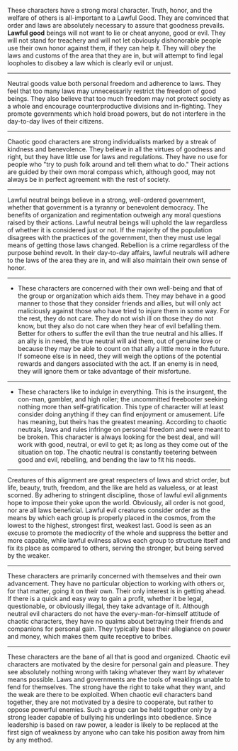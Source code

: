 These characters have a strong moral character. Truth, honor, and the welfare of others is all-important to a Lawful Good. They are convinced that order and laws are absolutely necessary to assure that goodness prevails. **Lawful good** beings will not want to lie or cheat anyone, good or evil. They will not stand for treachery and will not let obviously dishonorable people use their own honor against them, if they can help it. They will obey the laws and customs of the area that they are in, but will attempt to find legal loopholes to disobey a law which is clearly evil or unjust.  
--- -
Neutral goods value both personal freedom and adherence to laws. They feel that too many laws may unnecessarily restrict the freedom of good beings. They also believe that too much freedom may not protect society as a whole and encourage counterproductive divisions and in-fighting. They promote governments which hold broad powers, but do not interfere in the day-to-day lives of their citizens.  
--- -
Chaotic good characters are strong individualists marked by a streak of kindness and benevolence. They believe in all the virtues of goodness and right, but they have little use for laws and regulations. They have no use for people who "try to push folk around and tell them what to do." Their actions are guided by their own moral compass which, although good, may not always be in perfect agreement with the rest of society.  
--- -
Lawful neutral beings believe in a strong, well-ordered government, whether that government is a tyranny or benevolent democracy. The benefits of organization and regimentation outweigh any moral questions raised by their actions. Lawful neutral beings will uphold the law regardless of whether it is considered just or not. If the majority of the population disagrees with the practices of the government, then they must use legal means of getting those laws changed. Rebellion is a crime regardless of the purpose behind revolt. In their day-to-day affairs, lawful neutrals will adhere to the laws of the area they are in, and will also maintain their own sense of honor.  
--- -
- These characters are concerned with their own well-being and that of the group or organization which aids them. They may behave in a good manner to those that they consider friends and allies, but will only act maliciously against those who have tried to injure them in some way. For the rest, they do not care. They do not wish ill on those they do not know, but they also do not care when they hear of evil befalling them. Better for others to suffer the evil than the true neutral and his allies. If an ally is in need, the true neutral will aid them, out of genuine love or because they may be able to count on that ally a little more in the future. If someone else is in need, they will weigh the options of the potential rewards and dangers associated with the act. If an enemy is in need, they will ignore them or take advantage of their misfortune.  
--- -
- These characters like to indulge in everything. This is the insurgent, the con-man, gambler, and high roller; the uncommitted freebooter seeking nothing more than self-gratification. This type of character will at least consider doing anything if they can find enjoyment or amusement. Life has meaning, but theirs has the greatest meaning. According to chaotic neutrals, laws and rules infringe on personal freedom and were meant to be broken. This character is always looking for the best deal, and will work with good, neutral, or evil to get it; as long as they come out of the situation on top. The chaotic neutral is constantly teetering between good and evil, rebelling, and bending the law to fit his needs.  
--- -
Creatures of this alignment are great respecters of laws and strict order, but life, beauty, truth, freedom, and the like are held as valueless, or at least scorned. By adhering to stringent discipline, those of lawful evil alignments hope to impose their yoke upon the world. Obviously, all order is not good, nor are all laws beneficial. Lawful evil creatures consider order as the means by which each group is properly placed in the cosmos, from the lowest to the highest, strongest first, weakest last. Good is seen as an excuse to promote the mediocrity of the whole and suppress the better and more capable, while lawful evilness allows each group to structure itself and fix its place as compared to others, serving the stronger, but being served by the weaker.  
--- -
These characters are primarily concerned with themselves and their own advancement. They have no particular objection to working with others or, for that matter, going it on their own. Their only interest is in getting ahead. If there is a quick and easy way to gain a profit, whether it be legal, questionable, or obviously illegal, they take advantage of it. Although neutral evil characters do not have the every-man-for-himself attitude of chaotic characters, they have no qualms about betraying their friends and companions for personal gain. They typically base their allegiance on power and money, which makes them quite receptive to bribes.  
--- -
These characters are the bane of all that is good and organized. Chaotic evil characters are motivated by the desire for personal gain and pleasure. They see absolutely nothing wrong with taking whatever they want by whatever means possible. Laws and governments are the tools of weaklings unable to fend for themselves. The strong have the right to take what they want, and the weak are there to be exploited. When chaotic evil characters band together, they are not motivated by a desire to cooperate, but rather to oppose powerful enemies. Such a group can be held together only by a strong leader capable of bullying his underlings into obedience. Since leadership is based on raw power, a leader is likely to be replaced at the first sign of weakness by anyone who can take his position away from him by any method.